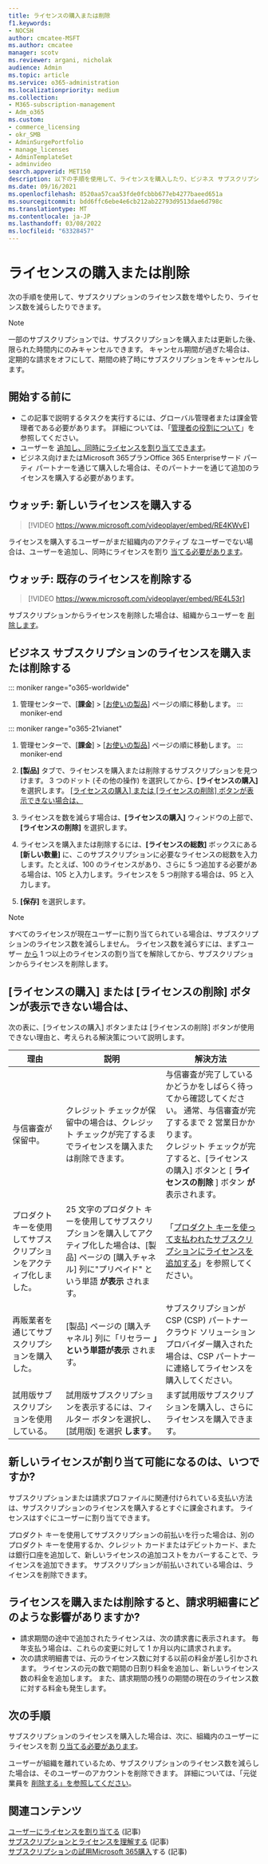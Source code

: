 ```yaml
---
title: ライセンスの購入または削除
f1.keywords:
- NOCSH
author: cmcatee-MSFT
ms.author: cmcatee
manager: scotv
ms.reviewer: argani, nicholak
audience: Admin
ms.topic: article
ms.service: o365-administration
ms.localizationpriority: medium
ms.collection:
- M365-subscription-management
- Adm_o365
ms.custom:
- commerce_licensing
- okr_SMB
- AdminSurgePortfolio
- manage_licenses
- AdminTemplateSet
- adminvideo
search.appverid: MET150
description: 以下の手順を使用して、ライセンスを購入したり、ビジネス サブスクリプションのライセンス数Microsoft 365減らしたりします。
ms.date: 09/16/2021
ms.openlocfilehash: 8520aa57caa53fde0fcbbb677eb4277baeed651a
ms.sourcegitcommit: bdd6ffc6ebe4e6cb212ab22793d9513dae6d798c
ms.translationtype: MT
ms.contentlocale: ja-JP
ms.lasthandoff: 03/08/2022
ms.locfileid: "63328457"
---
```

# <a name="buy-or-remove-licenses"></a>ライセンスの購入または削除

次の手順を使用して、サブスクリプションのライセンス数を増やしたり、ライセンス数を減らしたりできます。

> [!NOTE]
> 一部のサブスクリプションでは、サブスクリプションを購入または更新した後、限られた時間内にのみキャンセルできます。 キャンセル期間が過ぎた場合は、定期的な請求をオフにして、期間の終了時にサブスクリプションをキャンセルします。

## <a name="before-you-begin"></a>開始する前に

- この記事で説明するタスクを実行するには、グローバル管理者または課金管理者である必要があります。 詳細については、「[管理者の役割について](../../admin/add-users/about-admin-roles.md)」を参照してください。
- ユーザーを [追加し、同時にライセンスを割り当てできます](../../admin/add-users/add-users.md)。
- ビジネス向けまたはMicrosoft 365プランOffice 365 Enterpriseサード パーティ パートナーを通じて購入した場合は、そのパートナーを通じて追加のライセンスを購入する必要があります。

## <a name="watch-buy-new-licenses"></a>ウォッチ: 新しいライセンスを購入する

> [!VIDEO https://www.microsoft.com/videoplayer/embed/RE4KWvE]

ライセンスを購入するユーザーがまだ組織内のアクティブ なユーザーでない場合は、ユーザーを追加し、同時にライセンスを割り [当てる必要があります](../../admin/add-users/add-users.md)。

## <a name="watch-remove-existing-licenses"></a>ウォッチ: 既存のライセンスを削除する

> [!VIDEO https://www.microsoft.com/videoplayer/embed/RE4L53r]

サブスクリプションからライセンスを削除した場合は、組織からユーザーを [削除します](../../admin/add-users/delete-a-user.md)。

## <a name="buy-or-remove-licenses-for-your-business-subscription"></a>ビジネス サブスクリプションのライセンスを購入または削除する

::: moniker range="o365-worldwide"

1. 管理センターで、[**課金**] \> [<a href="https://go.microsoft.com/fwlink/p/?linkid=842054" target="_blank">お使いの製品</a>] ページの順に移動します。
::: moniker-end

::: moniker range="o365-21vianet"

1. 管理センターで、[**課金**] \> [<a href="https://go.microsoft.com/fwlink/p/?linkid=850626" target="_blank">お使いの製品</a>] ページの順に移動します。
::: moniker-end

2. **[製品]** タブで、ライセンスを購入または削除するサブスクリプションを見つけます。 3 つのドット (その他の操作) を選択してから、**[ライセンスの購入]** を選択します。 [[ライセンスの購入] または [ライセンスの削除] ボタンが表示できない場合は、](#what-if-i-dont-see-the-buy-licenses-or-remove-licenses-buttons)

3. ライセンスを数を減らす場合は、**[ライセンスの購入]** ウィンドウの上部で、**[ライセンスの削除]** を選択します。

4. ライセンスを購入または削除するには、**[ライセンスの総数]** ボックスにある **[新しい数量]** に、このサブスクリプションに必要なライセンスの総数を入力します。たとえば、100 のライセンスがあり、さらに 5 つ追加する必要がある場合は、105 と入力します。ライセンスを 5 つ削除する場合は、95 と入力します。

5. **[保存]** を選択します。

> [!NOTE]
> すべてのライセンスが現在ユーザーに割り当てられている場合は、サブスクリプションのライセンス数を減らしません。 ライセンス数を減らすには、まずユーザー [から](../../admin/manage/remove-licenses-from-users.md) 1 つ以上のライセンスの割り当てを解除してから、サブスクリプションからライセンスを削除します。

## <a name="what-if-i-dont-see-the-buy-licenses-or-remove-licenses-buttons"></a>[ライセンスの購入] または [ライセンスの削除] ボタンが表示できない場合は、

次の表に、[ライセンスの購入]  ボタンまたは [ライセンスの削除] ボタンが使用できない理由と、考えられる解決策について説明します。

|理由  |説明  |解決方法  |
|---------|---------|---------|
|与信審査が保留中。 |クレジット チェックが保留中の場合は、クレジット チェックが完了するまでライセンスを購入または削除できます。  | 与信審査が完了しているかどうかをしばらく待ってから確認してください。 通常、与信審査が完了するまで 2 営業日かかります。<br/>クレジット チェックが完了すると、[ライセンスの購入] ボタンと [ **ライセンスの削除** ] ボタン **が** 表示されます。 |
|プロダクト キーを使用してサブスクリプションをアクティブ化しました。| 25 文字のプロダクト キーを使用してサブスクリプションを購入してアクティブ化した場合は、[製品] ページの [購入チャネル] 列に"プリペイド" という単語 **が表示** されます。  |「[プロダクト キーを使って支払われたサブスクリプションにライセンスを追加する](add-licenses-using-product-key.md)」を参照してください。 |
|再販業者を通じてサブスクリプションを購入した。| [製品] ページの [購入チャネル]  列に「リセラー **」という単語が表示** されます。 | サブスクリプションが CSP (CSP) パートナークラウド ソリューション プロバイダー購入された場合は、CSP パートナーに連絡してライセンスを購入してください。        |
|試用版サブスクリプションを使用している。 | 試用版サブスクリプションを表示するには、フィルター ボタンを選択し、[試用版] を選択 **します**。 | まず試用版サブスクリプションを購入し、さらにライセンスを購入できます。|

## <a name="when-will-the-new-licenses-be-available-to-assign"></a>新しいライセンスが割り当て可能になるのは、いつですか?

サブスクリプションまたは請求プロファイルに関連付けられている支払い方法は、サブスクリプションのライセンスを購入するとすぐに課金されます。 ライセンスはすぐにユーザーに割り当てできます。

プロダクト キーを使用してサブスクリプションの前払いを行った場合は、別のプロダクト キーを使用するか、クレジット カードまたはデビットカード、または銀行口座を追加して、新しいライセンスの追加コストをカバーすることで、ライセンスを追加できます。 サブスクリプションが前払いされている場合は、ライセンスを削除できます。

## <a name="how-does-buying-or-removing-licenses-affect-my-billing-statements"></a>ライセンスを購入または削除すると、請求明細書にどのような影響がありますか?

- 請求期間の途中で追加されたライセンスは、次の請求書に表示されます。 毎年支払う場合は、これらの変更に対して 1 か月以内に請求されます。
- 次の請求明細書では、元のライセンス数に対する以前の料金が差し引かされます。 ライセンスの元の数で期間の日割り料金を追加し、新しいライセンス数の料金を追加します。 また、請求期間の残りの期間の現在のライセンス数に対する料金も発生します。

## <a name="next-steps"></a>次の手順

サブスクリプションのライセンスを購入した場合は、次に、組織内のユーザーにライセンスを割 [り当てる必要があります](../../admin/manage/assign-licenses-to-users.md)。

ユーザーが組織を離れているため、サブスクリプションのライセンス数を減らした場合は、そのユーザーのアカウントを削除できます。 詳細については、「元従業員を [削除する」を参照してください](../../admin/add-users/remove-former-employee.md)。

## <a name="related-content"></a>関連コンテンツ

[ユーザーにライセンスを割り当てる](../../admin/manage/assign-licenses-to-users.md) (記事)\
[サブスクリプションとライセンスを理解する](subscriptions-and-licenses.md) (記事)\
[サブスクリプションの試用Microsoft 365購入](../try-or-buy-microsoft-365.md)する (記事)

